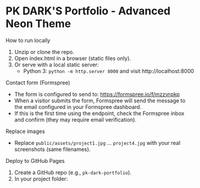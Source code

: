 PK DARK'S Portfolio - Advanced Neon Theme
========================================

How to run locally
1. Unzip or clone the repo.
2. Open index.html in a browser (static files only).
3. Or serve with a local static server:
   - Python 3: `python -m http.server 8000` and visit http://localhost:8000

Contact form (Formspree)
- The form is configured to send to: https://formspree.io/f/mzzvrpkp
- When a visitor submits the form, Formspree will send the message to the email configured in your Formspree dashboard.
- If this is the first time using the endpoint, check the Formspree inbox and confirm (they may require email verification).

Replace images
- Replace `public/assets/project1.jpg` ... `project4.jpg` with your real screenshots (same filenames).

Deploy to GitHub Pages
1. Create a GitHub repo (e.g., `pk-dark-portfolio`).
2. In your project folder:
